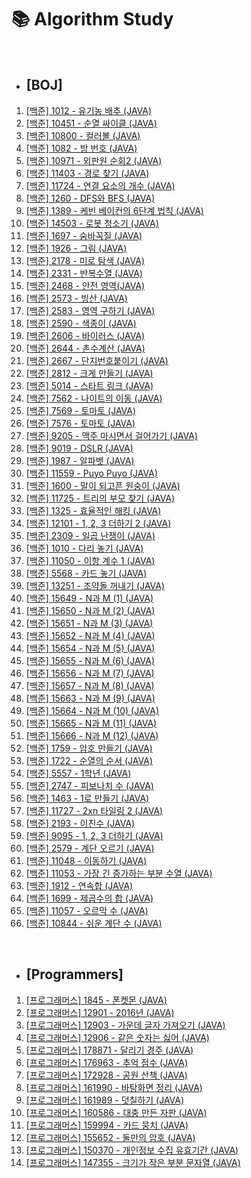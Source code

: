 # 📚 Algorithm Study

<br>

- ## [BOJ]
1. <a href="https://github.com/taewooyun/algorithm/blob/main/Boj/p1012/src/Main.java">[백준] 1012 - 유기농 배추 (JAVA)</a><br>
1. <a href="https://github.com/taewooyun/algorithm/blob/main/Boj/p10451/src/Main.java">[백준] 10451 - 순열 싸이클 (JAVA)</a><br>
1. <a href="https://github.com/taewooyun/algorithm/blob/main/Boj/p10800/src/Main.java">[백준] 10800 - 컬러볼 (JAVA)</a><br>
1. <a href="https://github.com/taewooyun/algorithm/blob/main/Boj/p1082/src/Main.java">[백준] 1082 - 방 번호 (JAVA)</a><br>
1. <a href="https://github.com/taewooyun/algorithm/blob/main/Boj/p10971/src/Main.java">[백준] 10971 - 외판원 순회2 (JAVA)</a><br>
1. <a href="https://github.com/taewooyun/algorithm/blob/main/Boj/p11403/src/Main.java">[백준] 11403 - 경로 찾기 (JAVA)</a><br>
1. <a href="https://github.com/taewooyun/algorithm/blob/main/Boj/p11724/src/Main.java">[백준] 11724 - 연결 요소의 개수 (JAVA)</a><br>
1. <a href="https://github.com/taewooyun/algorithm/blob/main/Boj/p1260/src/Main.java">[백준] 1260 - DFS와 BFS (JAVA)</a><br>
1. <a href="https://github.com/taewooyun/algorithm/blob/main/Boj/p1389/src/Main.java">[백준] 1389 - 케빈 베이컨의 6단계 법칙 (JAVA)</a><br>
1. <a href="https://github.com/taewooyun/algorithm/blob/main/Boj/p14503/src/Main.java">[백준] 14503 - 로봇 청소기 (JAVA)</a><br>
1. <a href="https://github.com/taewooyun/algorithm/blob/main/Boj/p0097/src/Main.java">[백준] 1697 - 숨바꼭질 (JAVA)</a><br>
1. <a href="https://github.com/taewooyun/algorithm/blob/main/Boj/p1926/src/Main.java">[백준] 1926 - 그림 (JAVA)</a><br>
1. <a href="https://github.com/taewooyun/algorithm/blob/main/Boj/p2178/src/Main.java">[백준] 2178 - 미로 탐색 (JAVA)</a><br>
1. <a href="https://github.com/taewooyun/algorithm/blob/main/Boj/p2331/src/Main.java">[백준] 2331 - 반복수열 (JAVA)</a><br>
1. <a href="https://github.com/taewooyun/algorithm/blob/main/Boj/p2468/src/Main.java">[백준] 2468 - 안전 영역(JAVA)</a><br>
1. <a href="https://github.com/taewooyun/algorithm/blob/main/Boj/p2573/src/Main.java">[백준] 2573 - 빙산 (JAVA)</a><br>
1. <a href="https://github.com/taewooyun/algorithm/blob/main/Boj/p2583/src/Main.java">[백준] 2583 - 영역 구하기 (JAVA)</a><br>
1. <a href="https://github.com/taewooyun/algorithm/blob/main/Boj/p2590/src/Main.java">[백준] 2590 - 색종이 (JAVA)</a><br>
1. <a href="https://github.com/taewooyun/algorithm/blob/main/Boj/p2606/src/Main.java">[백준] 2606 - 바이러스 (JAVA)</a><br>
1. <a href="https://github.com/taewooyun/algorithm/blob/main/Boj/p2644/src/Main.java">[백준] 2644 - 촌수계산 (JAVA)</a><br>
1. <a href="https://github.com/taewooyun/algorithm/blob/main/Boj/p2667/src/Main.java">[백준] 2667 - 단지번호붙이기 (JAVA)</a><br>
1. <a href="https://github.com/taewooyun/algorithm/blob/main/Boj/p2812/src/Main.java">[백준] 2812 - 크게 만들기 (JAVA)</a><br>
1. <a href="https://github.com/taewooyun/algorithm/blob/main/Boj/p5014/src/Main.java">[백준] 5014 - 스타트 링크 (JAVA)</a><br>
1. <a href="https://github.com/taewooyun/algorithm/blob/main/Boj/p7562/src/Main.java">[백준] 7562 - 나이트의 이동 (JAVA)</a><br>
1. <a href="https://github.com/taewooyun/algorithm/blob/main/Boj/p7569/src/Main.java">[백준] 7569 - 토마토 (JAVA)</a><br>
1. <a href="https://github.com/taewooyun/algorithm/blob/main/Boj/p7576/src/Main.java">[백준] 7576 - 토마토 (JAVA)</a><br>
1. <a href="https://github.com/taewooyun/algorithm/blob/main/Boj/p9205/src/Main.java">[백준] 9205 - 맥주 마시면서 걸어가기 (JAVA)</a><br>
1. <a href="https://github.com/taewooyun/algorithm/blob/main/Boj/p9019/src/Main.java">[백준] 9019 - DSLR (JAVA)</a><br>
1. <a href="https://github.com/taewooyun/algorithm/blob/main/Boj/p1987/src/Main.java">[백준] 1987 - 알파벳 (JAVA)</a><br>
1. <a href="https://github.com/taewooyun/algorithm/blob/main/Boj/p11559/src/Main.java">[백준] 11559 - Puyo Puyo (JAVA)</a><br>
1. <a href="https://github.com/taewooyun/algorithm/blob/main/Boj/p1600/src/Main.java">[백준] 1600 - 말이 되고픈 원숭이 (JAVA)</a><br>
1. <a href="https://github.com/taewooyun/algorithm/blob/main/Boj/p11725/src/Main.java">[백준] 11725 - 트리의 부모 찾기 (JAVA)</a><br>
1. <a href="https://github.com/taewooyun/algorithm/blob/main/Boj/p1325/src/Main.java">[백준] 1325 - 효율적인 해킹 (JAVA)</a><br>
1. <a href="https://github.com/taewooyun/algorithm/blob/main/Boj/p12101/src/Main.java">[백준] 12101 - 1, 2, 3 더하기 2 (JAVA)</a><br>
1. <a href="https://github.com/taewooyun/algorithm/blob/main/Boj/2309/src/Main.java">[백준] 2309 - 일곱 난쟁이 (JAVA)</a><br>
1. <a href="https://github.com/taewooyun/algorithm/blob/main/Boj/p1010/src/Main.java">[백준] 1010 - 다리 놓기 (JAVA)</a><br>
1. <a href="https://github.com/taewooyun/algorithm/blob/main/Boj/p11050/src/Main.java">[백준] 11050 - 이항 계수 1 (JAVA)</a><br>
1. <a href="https://github.com/taewooyun/algorithm/blob/main/Boj/p5568/src/Main.java">[백준] 5568 - 카드 놓기 (JAVA)</a><br>
1. <a href="https://github.com/taewooyun/algorithm/blob/main/Boj/p13251/src/Main.java">[백준] 13251 - 조약돌 꺼내기 (JAVA)</a><br>
1. <a href="https://github.com/taewooyun/algorithm/blob/main/Boj/p15649/src/Main.java">[백준] 15649 - N과 M (1) (JAVA)</a><br>
1. <a href="https://github.com/taewooyun/algorithm/blob/main/Boj/p15650/src/Main.java">[백준] 15650 - N과 M (2) (JAVA)</a><br>
1. <a href="https://github.com/taewooyun/algorithm/blob/main/Boj/p15651/src/Main.java">[백준] 15651 - N과 M (3) (JAVA)</a><br>
1. <a href="https://github.com/taewooyun/algorithm/blob/main/Boj/p15652/src/Main.java">[백준] 15652 - N과 M (4) (JAVA)</a><br>
1. <a href="https://github.com/taewooyun/algorithm/blob/main/Boj/p15654/src/Main.java">[백준] 15654 - N과 M (5) (JAVA)</a><br>
1. <a href="https://github.com/taewooyun/algorithm/blob/main/Boj/p15655/src/Main.java">[백준] 15655 - N과 M (6) (JAVA)</a><br>
1. <a href="https://github.com/taewooyun/algorithm/blob/main/Boj/p15656/src/Main.java">[백준] 15656 - N과 M (7) (JAVA)</a><br>
1. <a href="https://github.com/taewooyun/algorithm/blob/main/Boj/p15657/src/Main.java">[백준] 15657 - N과 M (8) (JAVA)</a><br>
1. <a href="https://github.com/taewooyun/algorithm/blob/main/Boj/p15663/src/Main.java">[백준] 15663 - N과 M (9) (JAVA)</a><br>
1. <a href="https://github.com/taewooyun/algorithm/blob/main/Boj/p15664/src/Main.java">[백준] 15664 - N과 M (10) (JAVA)</a><br>
1. <a href="https://github.com/taewooyun/algorithm/blob/main/Boj/p15665/src/Main.java">[백준] 15665 - N과 M (11) (JAVA)</a><br>
1. <a href="https://github.com/taewooyun/algorithm/blob/main/Boj/p15666/src/Main.java">[백준] 15666 - N과 M (12) (JAVA)</a><br>
1. <a href="https://github.com/taewooyun/algorithm/blob/main/Boj/p1759/src/Main.java">[백준] 1759 - 암호 만들기 (JAVA)</a><br>
1. <a href="https://github.com/taewooyun/algorithm/blob/main/Boj/p1722/src/Main.java">[백준] 1722 - 순열의 순서 (JAVA)</a><br>
1. <a href="https://github.com/taewooyun/algorithm/blob/main/Boj/p5557/src/Main.java">[백준] 5557 - 1학년 (JAVA)</a><br>
1. <a href="https://github.com/taewooyun/algorithm/blob/main/Boj/p2747/src/Main.java">[백준] 2747 - 피보나치 수 (JAVA)</a><br>
1. <a href="https://github.com/taewooyun/algorithm/blob/main/Boj/p1463/src/Main.java">[백준] 1463 - 1로 만들기 (JAVA)</a><br>
1. <a href="https://github.com/taewooyun/algorithm/blob/main/Boj/p11727/src/Main.java">[백준] 11727 - 2xn 타일링 2 (JAVA)</a><br>
1. <a href="https://github.com/taewooyun/algorithm/blob/main/Boj/p2193/src/Main.java">[백준] 2193 - 이친수 (JAVA)</a><br>
1. <a href="https://github.com/taewooyun/algorithm/blob/main/Boj/p9095/src/Main.java">[백준] 9095 - 1, 2, 3 더하기 (JAVA)</a><br>
1. <a href="https://github.com/taewooyun/algorithm/blob/main/Boj/p2579/src/Main.java">[백준] 2579 - 계단 오르기 (JAVA)</a><br>
1. <a href="https://github.com/taewooyun/algorithm/blob/main/Boj/p11048/src/Main.java">[백준] 11048 - 이동하기 (JAVA)</a><br>
1. <a href="https://github.com/taewooyun/algorithm/blob/main/Boj/p11053/src/Main.java">[백준] 11053 - 가장 긴 증가하는 부분 수열 (JAVA)</a><br>
1. <a href="https://github.com/taewooyun/algorithm/blob/main/Boj/p1912/src/Main.java">[백준] 1912 - 연속합 (JAVA)</a><br>
1. <a href="https://github.com/taewooyun/algorithm/blob/main/Boj/p1699/src/Main.java">[백준] 1699 - 제곱수의 합 (JAVA)</a><br>
1. <a href="https://github.com/taewooyun/algorithm/blob/main/Boj/p11057/src/Main.java">[백준] 11057 - 오르막 수 (JAVA)</a><br>
1. <a href="https://github.com/taewooyun/algorithm/blob/main/Boj/p10844/src/Main.java">[백준] 10844 - 쉬운 계단 수 (JAVA)</a><br>

<br>

- ## [Programmers]

1. <a href="https://github.com/taewooyun/algorithm/blob/main/Prgrms/1845.java">[프로그래머스] 1845 - 폰켓몬 (JAVA)</a><br>
1. <a href="https://github.com/taewooyun/algorithm/blob/main/Prgrms/12901.java">[프로그래머스] 12901 - 2016년 (JAVA)</a><br>
1. <a href="https://github.com/taewooyun/algorithm/blob/main/Prgrms/12903.java">[프로그래머스] 12903 - 가운데 글자 가져오기 (JAVA)</a><br>
1. <a href="https://github.com/taewooyun/algorithm/blob/main/Prgrms/12906.java">[프로그래머스] 12906 - 같은 숫자는 싫어 (JAVA)</a><br>
1. <a href="https://github.com/taewooyun/algorithm/blob/main/Prgrms/178871.java">[프로그래머스] 178871 - 달리기 경주 (JAVA)</a><br>
1. <a href="https://github.com/taewooyun/algorithm/blob/main/Prgrms/176963.java">[프로그래머스] 176963 - 추억 점수 (JAVA)</a><br>
1. <a href="https://github.com/taewooyun/algorithm/blob/main/Prgrms/172928.java">[프로그래머스] 172928 - 공원 산책 (JAVA)</a><br>
1. <a href="https://github.com/taewooyun/algorithm/blob/main/Prgrms/161990.java">[프로그래머스] 161990 - 바탕화면 정리 (JAVA)</a><br>
1. <a href="https://github.com/taewooyun/algorithm/blob/main/Prgrms/161989.java">[프로그래머스] 161989 - 덧칠하기 (JAVA)</a><br>
1. <a href="https://github.com/taewooyun/algorithm/blob/main/Prgrms/160586.java">[프로그래머스] 160586 - 대충 만든 자판 (JAVA)</a><br>
1. <a href="https://github.com/taewooyun/algorithm/blob/main/Prgrms/159994.java">[프로그래머스] 159994 - 카드 뭉치 (JAVA)</a><br>
1. <a href="https://github.com/taewooyun/algorithm/blob/main/Prgrms/155652.java">[프로그래머스] 155652 - 둘만의 암호 (JAVA)</a><br>
1. <a href="https://github.com/taewooyun/algorithm/blob/main/Prgrms/150370.java">[프로그래머스] 150370 - 개인정보 수집 유효기간 (JAVA)</a><br>
1. <a href="https://github.com/taewooyun/algorithm/blob/main/Prgrms/147355.java">[프로그래머스] 147355 - 크기가 작은 부분 문자열 (JAVA)</a><br>
